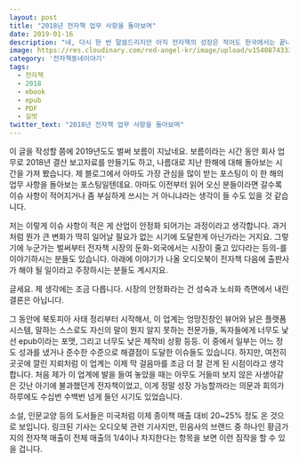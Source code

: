 ```yaml
---
layout: post
title: "2018년 전자책 업무 사항을 돌아보며"
date: 2019-01-16
description: "네, 다시 한 번 말씀드리지만 아직 전자책의 성장은 적어도 한국에서는 끝나지 않았고 이제 시작입니다."
image: https://res.cloudinary.com/red-angel-kr/image/upload/v1540874333/blog_img/ebook_vil.jpg
category: '전자책동네이야기'  
tags: 
  - 전자책
  - 2018
  - ebook
  - epub
  - PDF
  - 길벗
twitter_text: "2018년 전자책 업무 사항을 돌아보며"
---
```


이 글을 작성할 쯤에 2019년도도 벌써 보름이 지났네요. 보름이라는 시간 동안 회사 업무로 2018년 결산 보고자료를 만들기도 하고, 나름대로 지난 한해에 대해 돌아보는 시간을 가져 봤습니다. 제 블로그에서 아마도 가장 관심을 많이 받는 포스팅이 이 한 해의 업무 사항을 돌아보는 포스팅일텐데요. 아마도 이전부터 읽어 오신 분들이라면 갈수록 이슈 사항이 적어지거나 좀 부실하게 쓰시는 거 아니냐라는 생각이 들 수도 있을 것 같습니다.

저는 이렇게 이슈 사항이 적은 게 산업이 안정화 되어가는 과정이라고 생각합니다. 과거처럼 뭔가 큰 변화가 딱히 일어날 필요가 없는 시기에 도달한게 아닌가라는 거지요. 그렇기에 누군가는 벌써부터 전자책 시장의 둔화-외국에서는 시장이 줄고 있다라는 등의-를 이야기하시는 분들도 있습니다. 아래에 이야기가 나올 오디오북이 전자책 다음에 출판사가 해야 될 일이라고 주장하시는 분들도 계시지요.

글세요. 제 생각에는 조금 다릅니다. 시장의 안정화라는 건 성숙과 노쇠화 측면에서 내린 결론은 아닙니다. 

그 동안에 북토피아 사태 정리부터 시작해서, 이 업계는 엉망진창인 뷰어와 낡은 플랫폼 시스템, 말하는 스스로도 자신의 말이 뭔지 알지 못하는 전문가들, 독자들에게 너무도 낯선 epub이라는 포맷, 그리고 너무도 낮은 제작비 상황 등등. 이 중에서 일부는 어느 정도 성과를 냈거나 준수한 수준으로 해결점이 도달한 이슈들도 있습니다. 하지만, 여전히 곳곳에 깔린 지뢰처럼 이 업계는 이제 막 걸음마를 조금 더 잘 걷게 된 시점이라고 생각합니다. 처음 제가 이 업계에 발을 들여 놓았을 때는 아무도 거들떠 보지 않은 사생아같은 갓난 아기에 불과했던게 전자책이었고, 이게 정말 성장 가능할까라는 의문과 회의가 하루에도 수십번 수백번 넘게 들던 시기도 있었습니다.

소설, 인문교양 등의 도서들은 미국처럼 이제 종이책 매출 대비 20~25% 정도 온 것으로 보입니다. 링크된 기사는 오디오북 관련 기사지만, 민음사의 브랜드 중 하나인 황금가지의 전자책 매출이 전체 매출의 1/4이나 차지한다는 항목을 보면 이런 짐작을 할 수 있을 겁니다.
